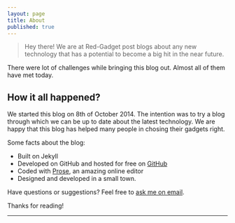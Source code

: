 ```yaml
---
layout: page
title: About
published: true
---
```


  >Hey there! We are at Red-Gadget post blogs about any new technology that has a potential to become a big hit in the near future.


There were lot of challenges while bringing this blog out. Almost all of them have met today.

## How it all happened?

We started this blog on 8th of October 2014. The intention was to try a blog through which we can be up to date about the latest technology. We are happy that this blog has helped many people in chosing their gadgets right.

Some facts about the blog:

* Built on Jekyll
* Developed on GitHub and hosted for free on [GitHub](https://github.com)
* Coded with [Prose](http://prose.io), an amazing online editor
* Designed and developed in a small town.

Have questions or suggestions? Feel free to [ask me on email](mailto:kopnicinc@gmail.com).

Thanks for reading!

------------------
